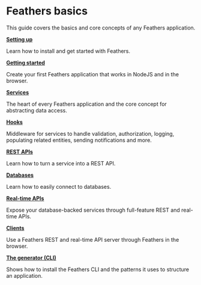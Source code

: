 # Feathers basics

This guide covers the basics and core concepts of any Feathers application. 

[**Setting up**](./setup.md)

Learn how to install and get started with Feathers.

[**Getting started**](./starting.md)

Create your first Feathers application that works in NodeJS and in the browser.

[**Services**](./services.md)

The heart of every Feathers application and the core concept for abstracting data access.

[**Hooks**](./hooks.md)

Middleware for services to handle validation, authorization, logging, populating related entities, sending notifications and more.

[**REST APIs**](./rest.md)

Learn how to turn a service into a REST API.

[**Databases**](./databases.md)

Learn how to easily connect to databases.

[**Real-time APIs**](./real-time.md)

Expose your database-backed services through full-feature REST and real-time APIs.

[**Clients**](./clients.md)

Use a Feathers REST and real-time API server through Feathers in the browser.

[**The generator (CLI)**](./generator.md)

Shows how to install the Feathers CLI and the patterns it uses to structure an application.
